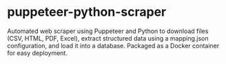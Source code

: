 # puppeteer-python-scraper
Automated web scraper using Puppeteer and Python to download files (CSV, HTML, PDF, Excel), extract structured data using a mapping.json configuration, and load it into a database. Packaged as a Docker container for easy deployment.
